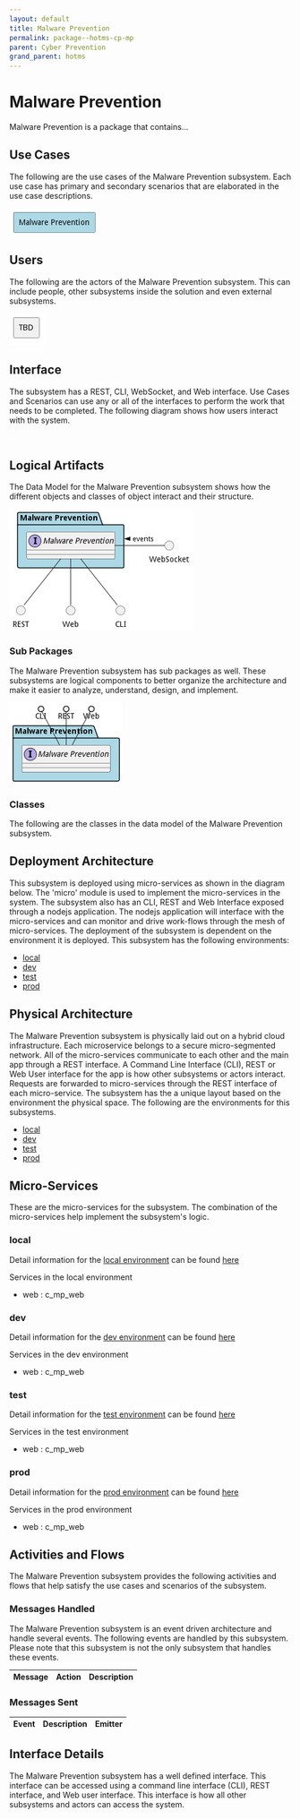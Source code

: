 ```yaml
---
layout: default
title: Malware Prevention
permalink: package--hotms-cp-mp
parent: Cyber Prevention
grand_parent: hotms
---
```


# Malware Prevention

Malware Prevention is a package that contains...



## Use Cases

The following are the use cases of the Malware Prevention subsystem. Each use case has primary and secondary scenarios
that are elaborated in the use case descriptions.



![UseCase Diagram](./usecases.png)

## Users

The following are the actors of the Malware Prevention subsystem. This can include people, other subsystems
inside the solution and even external subsystems.



![User Interaction](./userinteraction.png)

## Interface

The subsystem has a REST, CLI, WebSocket, and Web interface. Use Cases and Scenarios can use any or all
of the interfaces to perform the work that needs to be completed. The following  diagram shows how
users interact with the system.

![Scenario Mappings Diagram](./scenariomapping.png)



## Logical Artifacts

The Data Model for the  Malware Prevention subsystem shows how the different objects and classes of object interact
and their structure.

![Sub Package Diagram](./subpackage.png)

### Sub Packages

The Malware Prevention subsystem has sub packages as well. These subsystems are logical components to better
organize the architecture and make it easier to analyze, understand, design, and implement.



![Logical Diagram](./logical.png)

### Classes

The following are the classes in the data model of the Malware Prevention subsystem.




## Deployment Architecture

This subsystem is deployed using micro-services as shown in the diagram below. The 'micro' module is
used to implement the micro-services in the system. The subsystem also has an CLI, REST and Web Interface
exposed through a nodejs application. The nodejs application will interface with the micro-services and
can monitor and drive work-flows through the mesh of micro-services. The deployment of the subsystem is
dependent on the environment it is deployed. This subsystem has the following environments:
* [local](environment--hotms-cp-mp-local)
* [dev](environment--hotms-cp-mp-dev)
* [test](environment--hotms-cp-mp-test)
* [prod](environment--hotms-cp-mp-prod)



## Physical Architecture

The Malware Prevention subsystem is physically laid out on a hybrid cloud infrastructure. Each microservice belongs
to a secure micro-segmented network. All of the micro-services communicate to each other and the main app through a
REST interface. A Command Line Interface (CLI), REST or Web User interface for the app is how other subsystems or actors
interact. Requests are forwarded to micro-services through the REST interface of each micro-service. The subsystem has
the a unique layout based on the environment the physical space. The following are the environments for this
subsystems.
* [local](environment--hotms-cp-mp-local)
* [dev](environment--hotms-cp-mp-dev)
* [test](environment--hotms-cp-mp-test)
* [prod](environment--hotms-cp-mp-prod)


## Micro-Services

These are the micro-services for the subsystem. The combination of the micro-services help implement
the subsystem's logic.


### local

Detail information for the [local environment](environment--hotms-cp-mp-local)
can be found [here](environment--hotms-cp-mp-local)

Services in the local environment

* web : c_mp_web


### dev

Detail information for the [dev environment](environment--hotms-cp-mp-dev)
can be found [here](environment--hotms-cp-mp-dev)

Services in the dev environment

* web : c_mp_web


### test

Detail information for the [test environment](environment--hotms-cp-mp-test)
can be found [here](environment--hotms-cp-mp-test)

Services in the test environment

* web : c_mp_web


### prod

Detail information for the [prod environment](environment--hotms-cp-mp-prod)
can be found [here](environment--hotms-cp-mp-prod)

Services in the prod environment

* web : c_mp_web


## Activities and Flows
The Malware Prevention subsystem provides the following activities and flows that help satisfy the use
cases and scenarios of the subsystem.


### Messages Handled

The Malware Prevention subsystem is an event driven architecture and handle several events. The following
events are handled by this subsystem. Please note that this subsystem is not the only subsystem that handles
these events.

| Message | Action | Description |
| --- | --- | --- |



### Messages Sent

| Event | Description | Emitter |
|-------|-------------|---------|



## Interface Details
The Malware Prevention subsystem has a well defined interface. This interface can be accessed using a
command line interface (CLI), REST interface, and Web user interface. This interface is how all other
subsystems and actors can access the system.


